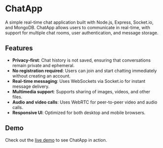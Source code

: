 # ChatApp

A simple real-time chat application built with Node.js, Express, Socket.io, and MongoDB. ChatApp allows users to communicate in real-time, with support for multiple chat rooms, user authentication, and message storage.

## Features

- **Privacy-first**: Chat history is not saved, ensuring that conversations remain private and ephemeral.
- **No registration required**: Users can join and start chatting immediately without creating an account.
- **Real-time messaging**: Uses WebSockets via Socket.io for instant message delivery.
- **Multimedia support**: Supports sharing of images, videos, and other files.
- **Audio and video calls**: Uses WebRTC for peer-to-peer video and audio calls.
- **Responsive UI**: Optimized for both desktop and mobile browsers.

## Demo

Check out the [live demo](https://chatinstant.github.io/) to see ChatApp in action.
